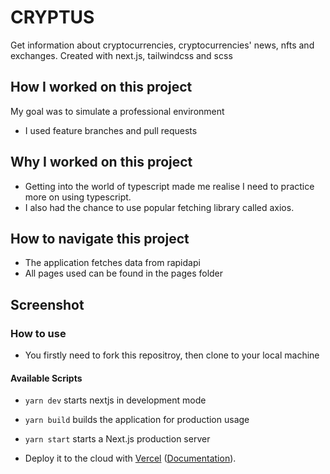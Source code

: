 # CRYPTUS

Get information about cryptocurrencies, cryptocurrencies' news, nfts and exchanges.
Created with next.js, tailwindcss and scss

## How I worked on this project

My goal was to simulate a professional environment

-   I used feature branches and pull requests

## Why I worked on this project

-   Getting into the world of typescript made me realise I need to practice more on using typescript.
-   I also had the chance to use popular fetching library called axios.

## How to navigate this project

-   The application fetches data from rapidapi
-   All pages used can be found in the pages folder

## Screenshot

### How to use

-   You firstly need to fork this repositroy, then clone to your local machine

#### Available Scripts

-   `yarn dev` starts nextjs in development mode

-   `yarn build` builds the application for production usage

-   `yarn start` starts a Next.js production server

-   Deploy it to the cloud with [Vercel](https://vercel.com/new?utm_source=github&utm_medium=readme&utm_campaign=next-example) ([Documentation](https://nextjs.org/docs/deployment)).
